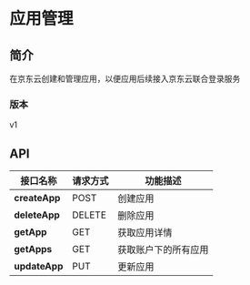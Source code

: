 # 应用管理


## 简介
在京东云创建和管理应用，以便应用后续接入京东云联合登录服务


### 版本
v1


## API
|接口名称|请求方式|功能描述|
|---|---|---|
|**createApp**|POST|创建应用|
|**deleteApp**|DELETE|删除应用|
|**getApp**|GET|获取应用详情|
|**getApps**|GET|获取账户下的所有应用|
|**updateApp**|PUT|更新应用|
